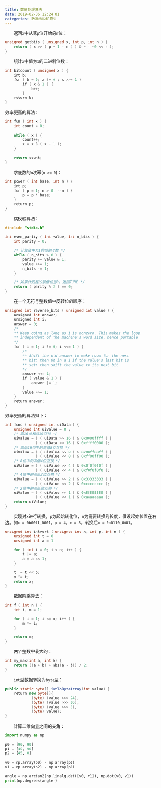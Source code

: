 ```yaml
---
title: 数值处理算法
date: 2019-02-06 12:24:01
categories: 数据结构和算法
---
```

&emsp;&emsp;返回`x`中从第`p`位开始的`n`位：

``` cpp
unsigned getbits ( unsigned x, int p, int n ) {
    return ( x >> ( p + 1 - n ) ) & ~ ( ~0 << n );
}
```

&emsp;&emsp;统计`x`中值为`1`的二进制位数：

``` cpp
int bitcount ( unsigned x ) {
    int b;
    for ( b = 0; x != 0 ; x >>= 1 )
        if ( x & 1 ) {
            b++;
        }
    return b;
}
```

效率更高的算法：

``` cpp
int fun ( int x ) {
    int count = 0;
​
    while ( x ) {
        count++;
        x = x & ( x - 1 );
    }
​
    return count;
}
```

&emsp;&emsp;求底数的`n`次幂(`n >= 0`)：

``` cpp
int power ( int base, int n ) {
    int p;
    for ( p = 1; n > 0; --n ) {
        p = p * base;
    }
    return p;
}
```

&emsp;&emsp;偶校验算法：

``` cpp
#include "stdio.h"
​
int even_parity ( int value, int n_bits ) {
    int parity = 0;
​
    /* 计算值中为1的位的个数 */
    while ( n_bits > 0 ) {
        parity += value & 1;
        value >>= 1;
        n_bits -= 1;
    }
​
    /* 如果计数器的最低位是0，返回TURE */
    return ( parity % 2 ) == 0;
}
```

&emsp;&emsp;在一个无符号整数值中反转位的顺序：

``` cpp
unsigned int reverse_bits ( unsigned int value ) {
    unsigned int answer;
    unsigned int i;
    answer = 0;
    /*
    ** Keep going as long as i is nonzero. This makes the loop
    ** independent of the machine's word size, hence portable
    */
    for ( i = 1; i != 0; i <<= 1 ) {
        /*
        ** Shift the old answer to make room for the next
        ** bit; then OR in a 1 if the value's last bit is
        ** set; then shift the value to its next bit
        */
        answer <<= 1;
        if ( value & 1 ) {
            answer |= 1;
        }
        value >>= 1;
    }
    return answer;
}
```

效率更高的算法如下：

``` cpp
int func ( unsigned int uiData ) {
    unsigned int uiValue = 0 ;
    /* 高16位和低16互换 */
    uiValue = ( ( uiData >> 16 ) & 0x0000ffff ) |
              ( ( uiData << 16 ) & 0xffff0000 );
    /* 高低16位中的高低8位互换 */
    uiValue = ( ( uiValue >> 8 ) & 0x00ff00ff ) |
              ( ( uiValue << 8 ) & 0xff00ff00 );
    /* 8位中的高低4位互换 */
    uiValue = ( ( uiValue >> 4 ) & 0x0f0f0f0f ) |
              ( ( uiValue << 4 ) & 0xf0f0f0f0 );
    /* 4位中的高低2位互换 */
    uiValue = ( ( uiValue >> 2 ) & 0x33333333 ) |
              ( ( uiValue << 2 ) & 0xcccccccc );
    /* 2位中的高低位互换 */
    uiValue = ( ( uiValue >> 1 ) & 0x55555555 ) |
              ( ( uiValue << 1 ) & 0xaaaaaaaa );
    return uiValue;
}
```

&emsp;&emsp;实现对`x`进行转换，`p`为起始转化位，`n`为需要转换的长度，假设起始位置在右边。如`x = 0b0001_0001`，`p = 4`，`n = 3`，转换后`x = 0b0110_0001`。

``` cpp
unsigned int intvert ( unsigned int x, int p, int n ) {
    unsigned int t = 0;
    unsigned int a = 1;
​
    for ( int i = 0; i < n; i++ ) {
        t |= a;
        a = a << 1;
    }
​
    t  = t << p;
    x ^= t;
    return x;
}
```

&emsp;&emsp;数据阶乘算法：

``` cpp
int f ( int n ) {
    int i, m = 1;
​
    for ( i = 1; i <= n; i++ ) {
        m *= i;
    }
​
    return m;
}
```

&emsp;&emsp;两个整数中最大的：

``` cpp
int my_max(int a, int b) {
    return ((a + b) + abs(a - b)) / 2;
}
```

&emsp;&emsp;`int`型数据转换为`byte`型：

``` java
public static byte[] intToByteArray(int value) {
    return new byte[]{
            (byte) (value >>> 24),
            (byte) (value >>> 16),
            (byte) (value >>> 8),
            (byte) value};
}
```

&emsp;&emsp;计算二维向量之间的夹角：

``` python
import numpy as np
​
p0 = [90, 90]
p1 = [45, 90]
p2 = [45, 0]
​
v0 = np.array(p0) - np.array(p1)
v1 = np.array(p2) - np.array(p1)
​
angle = np.arctan2(np.linalg.det([v0, v1]), np.dot(v0, v1))
print(np.degrees(angle))
```